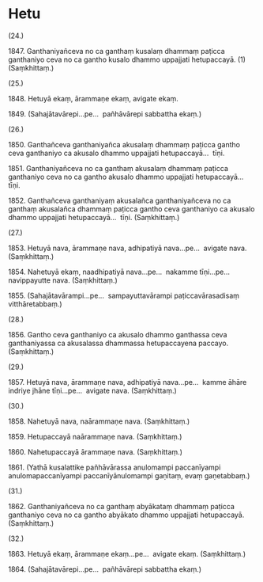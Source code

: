 # Hetu

(24.)

1847\. Ganthaniyañceva no ca ganthaṃ kusalaṃ dhammaṃ paṭicca ganthaniyo ceva no ca gantho kusalo dhammo uppajjati hetupaccayā. (1) (Saṃkhittaṃ.)

(25.)

1848\. Hetuyā ekaṃ, ārammaṇe ekaṃ, avigate ekaṃ.

1849\. (Sahajātavārepi…pe…  pañhāvārepi sabbattha ekaṃ.)

(26.)

1850\. Ganthañceva ganthaniyañca akusalaṃ dhammaṃ paṭicca gantho ceva ganthaniyo ca akusalo dhammo uppajjati hetupaccayā…  tīṇi.

1851\. Ganthaniyañceva no ca ganthaṃ akusalaṃ dhammaṃ paṭicca ganthaniyo ceva no ca gantho akusalo dhammo uppajjati hetupaccayā…  tīṇi.

1852\. Ganthañceva ganthaniyaṃ akusalañca ganthaniyañceva no ca ganthaṃ akusalañca dhammaṃ paṭicca gantho ceva ganthaniyo ca akusalo dhammo uppajjati hetupaccayā…  tīṇi. (Saṃkhittaṃ.)

(27.)

1853\. Hetuyā nava, ārammaṇe nava, adhipatiyā nava…pe…  avigate nava. (Saṃkhittaṃ.)

1854\. Nahetuyā ekaṃ, naadhipatiyā nava…pe…  nakamme tīṇi…pe…  navippayutte nava. (Saṃkhittaṃ.)

1855\. (Sahajātavārampi…pe…  sampayuttavārampi paṭiccavārasadisaṃ vitthāretabbaṃ.)

(28.)

1856\. Gantho ceva ganthaniyo ca akusalo dhammo ganthassa ceva ganthaniyassa ca akusalassa dhammassa hetupaccayena paccayo. (Saṃkhittaṃ.)

(29.)

1857\. Hetuyā nava, ārammaṇe nava, adhipatiyā nava…pe…  kamme āhāre indriye jhāne tīṇi…pe…  avigate nava. (Saṃkhittaṃ.)

(30.)

1858\. Nahetuyā nava, naārammaṇe nava. (Saṃkhittaṃ.)

1859\. Hetupaccayā naārammaṇe nava. (Saṃkhittaṃ.)

1860\. Nahetupaccayā ārammaṇe nava. (Saṃkhittaṃ.)

1861\. (Yathā kusalattike pañhāvārassa anulomampi paccanīyampi anulomapaccanīyampi paccanīyānulomampi gaṇitaṃ, evaṃ gaṇetabbaṃ.)

(31.)

1862\. Ganthaniyañceva no ca ganthaṃ abyākataṃ dhammaṃ paṭicca ganthaniyo ceva no ca gantho abyākato dhammo uppajjati hetupaccayā. (Saṃkhittaṃ.)

(32.)

1863\. Hetuyā ekaṃ, ārammaṇe ekaṃ…pe…  avigate ekaṃ. (Saṃkhittaṃ.)

1864\. (Sahajātavārepi…pe…  pañhāvārepi sabbattha ekaṃ.)
